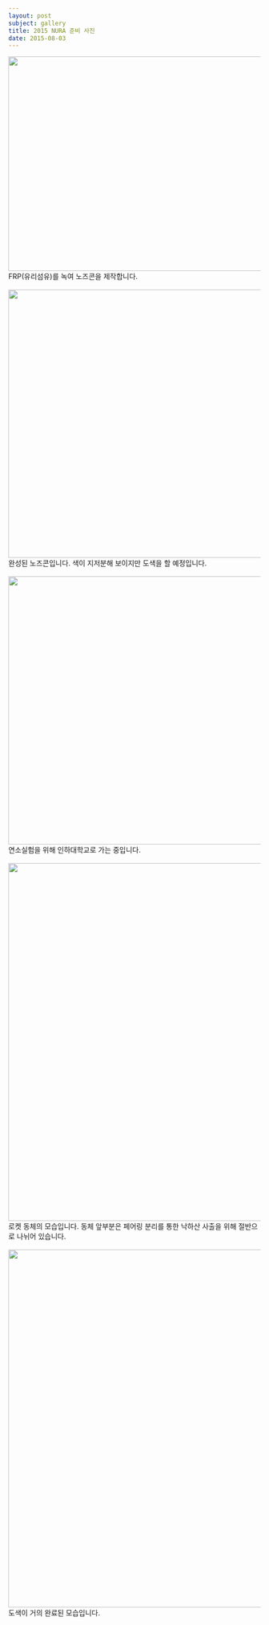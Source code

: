 ```yaml
---
layout: post
subject: gallery
title: 2015 NURA 준비 사진
date: 2015-08-03
---
```

<img src="https://github.com/hsb6350/hanaro.github.io/blob/master/assets/acts/nura20151.jpg?raw=true" width="714" height="428"/><br/>
FRP(유리섬유)를 녹여 노즈콘을 제작합니다. <br/><br/>
<img src="https://github.com/hsb6350/hanaro.github.io/blob/master/assets/acts/nura20152.jpg?raw=true" width="714" height="535"/><br/>
완성된 노즈콘입니다. 색이 지저분해 보이지만 도색을 할 예정입니다.<br/><br/>
<img src="https://github.com/hsb6350/hanaro.github.io/blob/master/assets/acts/nura20153.jpg?raw=true" width="714" height="535"/><br/>
연소실험을 위해 인하대학교로 가는 중입니다. <br/><br/>
<img src="https://github.com/hsb6350/hanaro.github.io/blob/master/assets/acts/nura20154.jpg?raw=true" width="535" height="714"/><br/>
로켓 동체의 모습입니다. 동체 앞부분은 페어링 분리를 통한 낙하산 사출을 위해 절반으로 나뉘어 있습니다.<br/><br/>
<img src="https://github.com/hsb6350/hanaro.github.io/blob/master/assets/acts/nura20155.jpg?raw=true" width="535" height="714"/><br/>
도색이 거의 완료된 모습입니다.
